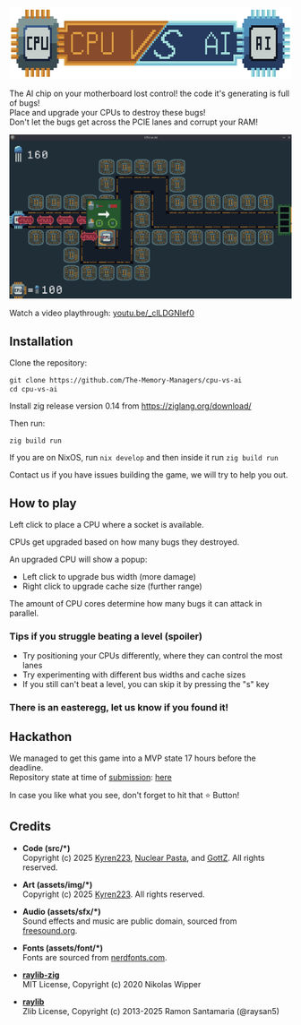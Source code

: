 <img src="assets/img/cpu-vs-ai-banner.png" height="128" width="640" />

The AI chip on your motherboard lost control! the code it's generating is full of bugs!  
Place and upgrade your CPUs to destroy these bugs!  
Don't let the bugs get across the PCIE lanes and corrupt your RAM!

[![screenshot](assets/img/screenshot.png)](https://youtu.be/_clLDGNlef0)

Watch a video playthrough: [youtu.be/\_clLDGNlef0](https://youtu.be/_clLDGNlef0)

## Installation

Clone the repository:

```
git clone https://github.com/The-Memory-Managers/cpu-vs-ai
cd cpu-vs-ai
```

Install zig release version 0.14 from https://ziglang.org/download/

Then run:

```
zig build run
```

If you are on NixOS, run `nix develop` and then inside it run `zig build run`

Contact us if you have issues building the game, we will try to help you out.

## How to play

Left click to place a CPU where a socket is available.

CPUs get upgraded based on how many bugs they destroyed.

An upgraded CPU will show a popup:

- Left click to upgrade bus width (more damage)
- Right click to upgrade cache size (further range)

The amount of CPU cores determine how many bugs it can attack in parallel.

### Tips if you struggle beating a level (spoiler)

- Try positioning your CPUs differently, where they can control the most lanes
- Try experimenting with different bus widths and cache sizes
- If you still can't beat a level, you can skip it by pressing the "s" key

### There is an easteregg, let us know if you found it!

## Hackathon

We managed to get this game into a MVP state 17 hours before the deadline.  
Repository state at time of [submission](https://discord.com/channels/551921866173054977/1398343424104468622/1399153592434167869): [here](https://github.com/The-Memory-Managers/cpu-vs-ai/tree/4f5a466025ca3aa5b3e5426397922253d86a8fb6)

In case you like what you see, don't forget to hit that ⭐ Button!

## Credits

- **Code (src/\*)**  
  Copyright (c) 2025 [Kyren223](https://github.com/Kyren223), [Nuclear Pasta](https://github.com/voidwyrm-2), and [GottZ](https://github.com/GottZ). All rights reserved.

- **Art (assets/img/\*)**  
  Copyright (c) 2025 [Kyren223](https://github.com/Kyren223). All rights reserved.

- **Audio (assets/sfx/\*)**  
  Sound effects and music are public domain, sourced from [freesound.org](https://freesound.org).

- **Fonts (assets/font/\*)**  
  Fonts are sourced from [nerdfonts.com](https://www.nerdfonts.com).


- **[raylib-zig](https://github.com/Not-Nik/raylib-zig)**  
  MIT License, Copyright (c) 2020 Nikolas Wipper


- **[raylib](https://github.com/raysan5/raylib)**  
  Zlib License, Copyright (c) 2013-2025 Ramon Santamaria (@raysan5)

